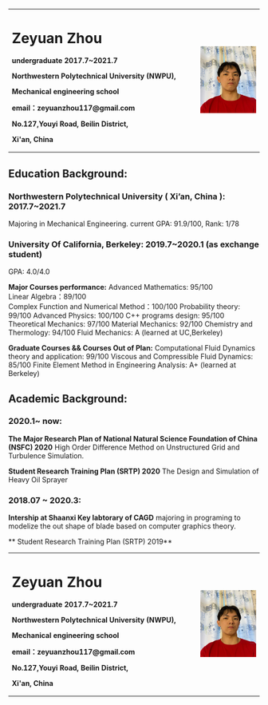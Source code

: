 <table border="0">
  <tr>
    <td width="75%">
      <h1>Zeyuan Zhou</h1>
      <p><b>undergraduate 2017.7~2021.7</b></p>
      <p><b>Northwestern Polytechnical University (NWPU),</b></p>
      <p><b>Mechanical engineering school</b></p>
      <p><b>email：zeyuanzhou117@gmail.com</b></p>
      <p><b>No.127,Youyi Road, Beilin District,</b></p>
      <p><b>Xi'an, China</b></p>
    </td>
    <td width="25%">
      <img src="/image.jpg" width="100%">   
    </td>
  </tr>
</table>

## Education Background:

### Northwestern Polytechnical University ( Xi’an, China ):     2017.7~2021.7
Majoring in Mechanical Engineering. current GPA: 91.9/100,  Rank: 1/78

### University Of California, Berkeley:     2019.7~2020.1 (as exchange student)
GPA: 4.0/4.0 

**Major Courses performance:** 
Advanced Mathematics: 95/100  
Linear Algebra：89/100   
Complex Function and Numerical Method：100/100 
Probability theory: 99/100
Advanced Physics: 100/100
C++ programs design: 95/100
Theoretical Mechanics: 97/100
Material Mechanics: 92/100
Chemistry and Thermology: 94/100 
Fluid Mechanics: A (learned at UC,Berkeley)

**Graduate Courses && Courses Out of Plan:** 
Computational Fluid Dynamics theory and application: 99/100
Viscous and Compressible Fluid Dynamics: 85/100
Finite Element Method in Engineering Analysis: A+ (learned at Berkeley)



## Academic Background:

### 2020.1~ now:

**The Major Research Plan of National Natural Science Foundation of China (NSFC) 2020**
High Order Difference Method on Unstructured Grid and Turbulence Simulation.

**Student Research Training Plan (SRTP) 2020**
The Design and Simulation of Heavy Oil Sprayer

### 2018.07 ~ 2020.3:

**Intership at Shaanxi Key labtorary of CAGD**
majoring in programing to modelize the out shape of blade based on computer graphics theory.

** Student Research Training Plan (SRTP) 2019**


<table border="0">
  <tr>
    <td width="75%">
      <h1>Zeyuan Zhou</h1>
      <p><b>undergraduate 2017.7~2021.7</b></p>
      <p><b>Northwestern Polytechnical University (NWPU),</b></p>
      <p><b>Mechanical engineering school</b></p>
      <p><b>email：zeyuanzhou117@gmail.com</b></p>
      <p><b>No.127,Youyi Road, Beilin District,</b></p>
      <p><b>Xi'an, China</b></p>
    </td>
    <td width="25%">
      <img src="/image.jpg" width="100%">   
    </td>
  </tr>
</table>
